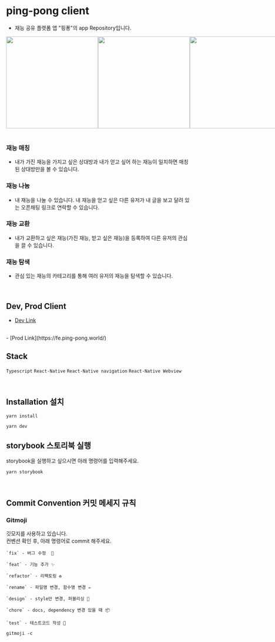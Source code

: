 # ping-pong client
- 재능 공유 플랫폼 앱 "핑퐁"의 app Repository입니다.
<div style="display:flex;">
<img src="https://user-images.githubusercontent.com/46391618/212315998-7cc12157-c17b-40ae-8402-700d40283317.jpg" width="250" height="auto" />
<img src="https://user-images.githubusercontent.com/46391618/212316034-b85aeffc-abcb-48f8-adaa-2a8dbaa01bca.jpg" width="250" height="auto" />
<img src="https://user-images.githubusercontent.com/46391618/212316039-e0128e40-2c7d-429b-8b62-3ed1c4b3b3e0.jpg" width="250" height="auto" />
</div>
<br />


### 재능 매칭
- 내가 가진 재능을 가지고 싶은 상대방과 내가 얻고 싶어 하는 재능이 일치하면 매칭된 상대방만을 볼 수 있습니다.

### 재능 나눔
- 내 재능을 나눌 수 있습니다. 내 재능을 얻고 싶은 다른 유저가 내 글을 보고 달려 있는 오픈채팅 링크로 연락할 수 있습니다.

### 재능 교환
- 내가 교환하고 싶은 재능(가진 재능, 받고 싶은 재능)을 등록하여 다른 유저의 관심을 끌 수 있습니다.

### 재능 탐색
- 관심 있는 재능의 카테고리를 통해 여러 유저의 재능을 탐색할 수 있습니다.

<br />

## Dev, Prod Client

- [Dev Link](https://dev-fe.ping-pong.world/)
<br />
- [Prod Link](https://fe.ping-pong.world/)

## Stack

`Typescript` `React-Native` `React-Native navigation` `React-Native Webview`


<br />

## Installation 설치

```
yarn install
```

```
yarn dev
```


## storybook 스토리북 실행

storybook을 실행하고 싶으시면 아래 명령어를 입력해주세요.

```
yarn storybook
```


<br />

## Commit Convention 커밋 메세지 규칙

### Gitmoji

깃모지를 사용하고 있습니다.  
컨벤션 확인 후, 아래 명령어로 commit 해주세요.

```
`fix` - 버그 수정  🐛

`feat` - 기능 추가 ✨

`refactor` - 리팩토링 ♻️  

`rename` - 파일명 변경, 함수명 변경 ✏️

`design` - style만 변경, 퍼블리싱 🎨

`chore` - docs, dependency 변경 있을 때 📦

`test` - 테스트코드 작성 🧪
```


```
gitmoji -c
```
